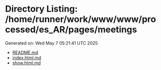 # Directory Listing: /home/runner/work/www/www/processed/es_AR/pages/meetings
Generated on: Wed May  7 05:21:41 UTC 2025

- [README.md](README.md)
- [index.html.md](index.html.md)
- [show.html.md](show.html.md)
